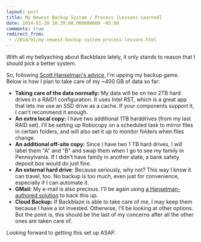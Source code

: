 ```yaml
---
layout: post
title: My Newest Backup System / Process [Lessons Learned]
date: 2014-01-20 20:39:00.000000000 -05:00
comments: true
redirect_from: 
 - /2014/01/my-newest-backup-system-process-lessons.html
---
```

With all my bellyaching about Backblaze lately, it only stands to reason that I should pick a better system.

So, following [Scott Hanselman's advice][Hanselman Link], I'm upping my backup game. Below is how I plan to take care of my ~400 GB of data so far:

* **Taking care of the data normally:** My data will be on two 2TB hard drives in a RAID1 configuration. It uses Intel RST, which is a great app that lets me use an SSD drive as a cache. If your components support it, I can't recommend it enough.
* **An extra local copy:** I have two additional 1TB harddrives (from my last RAID set). I'll be setting up Robocopy on a scheduled task to mirror files in certain folders, and will also set it up to monitor folders when files change.
* **An additional off-site copy:** Since I have two 1 TB hard drives, I will label them "A" and "B" and swap them when I go to see my family in Pennsylvania. If I didn't have family in another state, a bank safety deposit box would do just fine.
* **An external hard drive**: Because seriously, why not? This way I know it can travel, too. No backup is too much, even just for convenience, especially if I can automate it.
* **GMail:** My e-mail is also precious. I'll be again using [a Hanselman-authored solution][Hanselman GMail] to back this up.
* **Cloud Backup:** If Backblaze is able to take care of me, I may keep them because I have a lot invested. Otherwise, I'll be looking at other options. But the point is, this should be the last of my concerns after all the other ones are taken care of.

Looking forward to getting this set up ASAP.

[Hanselman Link]: http://www.hanselman.com/blog/TheComputerBackupRuleOfThree.aspx
[Hanselman GMail]: http://www.hanselman.com/blog/AutomaticallyBackupYourGmailAccountOnAScheduleWithGMVaultAndWindowsTaskScheduler.aspx